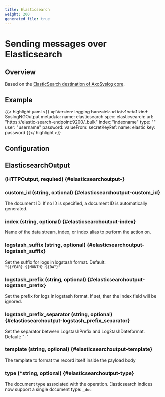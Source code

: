 ```yaml
---
title: Elasticsearch
weight: 200
generated_file: true
---
```


# Sending messages over Elasticsearch
## Overview

Based on the [ElasticSearch destination of AxoSyslog core](https://axoflow.com/docs/axosyslog-core/chapter-destinations/configuring-destinations-elasticsearch-http/).

## Example

{{< highlight yaml >}}
apiVersion: logging.banzaicloud.io/v1beta1
kind: SyslogNGOutput
metadata:
  name: elasticsearch
spec:
  elasticsearch:
    url: "https://elastic-search-endpoint:9200/_bulk"
    index: "indexname"
    type: ""
    user: "username"
    password:
      valueFrom:
        secretKeyRef:
          name: elastic
          key: password
{{</ highlight >}}


## Configuration
## ElasticsearchOutput

###  (HTTPOutput, required) {#elasticsearchoutput-}


### custom_id (string, optional) {#elasticsearchoutput-custom_id}

The document ID. If no ID is specified, a document ID is automatically generated. 


### index (string, optional) {#elasticsearchoutput-index}

Name of the data stream, index, or index alias to perform the action on. 


### logstash_suffix (string, optional) {#elasticsearchoutput-logstash_suffix}

Set the suffix for logs in logstash format. Default: `"${YEAR}.${MONTH}.${DAY}"` 


### logstash_prefix (string, optional) {#elasticsearchoutput-logstash_prefix}

Set the prefix for logs in logstash format. If set, then the Index field will be ignored. 


### logstash_prefix_separator (string, optional) {#elasticsearchoutput-logstash_prefix_separator}

Set the separator between LogstashPrefix and LogStashDateformat. Default: "-" 


### template (string, optional) {#elasticsearchoutput-template}

The template to format the record itself inside the payload body 


### type (*string, optional) {#elasticsearchoutput-type}

The document type associated with the operation. Elasticsearch indices now support a single document type: `_doc` 



